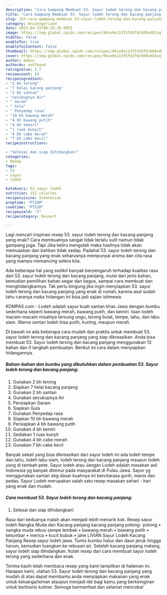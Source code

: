 ```yaml
---
description: "Cara Gampang Membuat 53. Sayur lodeh terong dan kacang panjang yang Enak Banget}"
title: "Cara Gampang Membuat 53. Sayur lodeh terong dan kacang panjang yang Enak Banget}"
slug: 153-cara-gampang-membuat-53-sayur-lodeh-terong-dan-kacang-panjang-yang-enak-banget
category: Uncategorized
date: 2023-04-15T06:35:38.095Z
image: https://img-global.cpcdn.com/recipes/94ce9e113f5fd2f0/680x482cq70/53-sayur-lodeh-terong-dan-kacang-panjang-foto-resep-utama.jpg
hideToc: false
enableToc: true
enableTocContent: false
thumbnail: https://img-global.cpcdn.com/recipes/94ce9e113f5fd2f0/680x482cq70/53-sayur-lodeh-terong-dan-kacang-panjang-foto-resep-utama.jpg
cover: https://img-global.cpcdn.com/recipes/94ce9e113f5fd2f0/680x482cq70/53-sayur-lodeh-terong-dan-kacang-panjang-foto-resep-utama.jpg
author: Admin
authorAv: notfound
ratingvalue: 3.7
reviewcount: 24
recipeingredient:
- "2 bh terong"
- "7 helai kacang panjang"
- "2 bh santan"
- "secukupnya Air"
- " Garam"
- " Gula"
- " Penyedap rasa"
- "10 bh bawang merah"
- "4 bh bawang putih"
- "4 bh kemiri"
- "1 ruas kunyit"
- "4 bh cabe merah"
- "7 bh cabe kecil"
recipeinstructions:

- "Selesai dan siap dihidangkan!"
categories:
- Resep
tags:
- 53
- sayur
- lodeh

katakunci: 53 sayur lodeh 
nutrition: 152 calories
recipecuisine: Indonesian
preptime: "PT26M"
cooktime: "PT52M"
recipeyield: "3"
recipecategory: Dessert

---
```



Lagi mencari inspirasi resep 53. sayur lodeh terong dan kacang panjang yang enak? Cara membuatnya sangat tidak terlalu sulit namun tidak gampang juga. Tapi Jika keliru mengolah maka hasilnya tidak akan memuaskan dan bahkan tidak sedap. Padahal 53. sayur lodeh terong dan kacang panjang yang enak seharusnya mempunyai aroma dan cita rasa yang mampu memancing selera kita.


Ada beberapa hal yang sedikit banyak berpengaruh terhadap kualitas rasa dari 53. sayur lodeh terong dan kacang panjang, mulai dari jenis bahan, kemudian pemilihan bahan segar dan bagus, sampai cara membuat dan menghidangkannya. Tak perlu bingung jika ingin menyiapkan 53. sayur lodeh terong dan kacang panjang yang enak di rumah, karena asal sudah tahu caranya maka hidangan ini bisa jadi sajian istimewa.

KOMPAS.com - Lodeh adalah sayur kuah santan khas Jawa dengan bumbu sederhana seperti bawang merah, bawang putih, dan kemiri. Isian lodeh macam-macam misalnya teroung ungu, terong bulat, tempe, tahu, dan labu siam. Warna santan lodeh bisa putih, kuning, maupun merah.


Di bawah ini ada beberapa cara mudah dan praktis untuk membuat 53. sayur lodeh terong dan kacang panjang yang siap dikreasikan. Anda bisa membuat 53. Sayur lodeh terong dan kacang panjang menggunakan 13 bahan dan 0 langkah pembuatan. Berikut ini cara dalam menyiapkan hidangannya.

<!--inarticleads1-->

##### Bahan-bahan dan bumbu yang dibutuhkan dalam pembuatan 53. Sayur lodeh terong dan kacang panjang:

1. Gunakan 2 bh terong
1. Siapkan 7 helai kacang panjang
1. Gunakan 2 bh santan
1. Gunakan secukupnya Air
1. Persiapkan  Garam
1. Siapkan  Gula
1. Gunakan  Penyedap rasa
1. Siapkan 10 bh bawang merah
1. Persiapkan 4 bh bawang putih
1. Gunakan 4 bh kemiri
1. Sediakan 1 ruas kunyit
1. Gunakan 4 bh cabe merah
1. Gunakan 7 bh cabe kecil


Banyak sekali yang bisa dikreasikan dari sayur lodeh ini ada lodeh tempe dan tahu, lodeh labu siam, lodeh terong dan kacang panjang maupun lodeh yang di tambah pete. Sayur lodeh atau Jangan Lodeh adalah masakan asli Indonesia yg banyak ditemui pada masyarakat di Pulau Jawa. Sayur yg menggunakan santan sbg dasar kuahnya ini bercitarasa gurih, manis dan pedas. Sayur Lodeh merupakan salah satu resep masakan sehari - hari yang enak dan mudah. 

<!--inarticleads2-->

##### Cara membuat 53. Sayur lodeh terong dan kacang panjang:


1. Selesai dan siap dihidangkan!

Rasa dari keduanya malah akan menjadi lebih menarik kok. Resep sayur lodeh Nangka Muda dan Kacang panjang kacang panjang potong- potong • nangka muda rebus sampe lembek • bawang merah • bawang putih • ketumbar • merica • kucit bubuk • jahe LIVIAN Sayur Lodeh Kacang Panjang Resep sayur lodeh jawa. Tumis bumbu halus dan daun jeruk hingga harum, kemudian tuangkan ke rebusan air. Setelah kacang panjang matang, sayur lodeh siap dihidangkan. Itulah resep dan cara membuat sayur lodeh terong yang sederhana dan enak. 

Terima kasih telah membaca resep yang kami tampilkan di halaman ini. Harapan kami, olahan 53. Sayur lodeh terong dan kacang panjang yang mudah di atas dapat membantu anda menyiapkan makanan yang enak untuk keluarga/teman ataupun menjadi ide bagi kamu yang berkeinginan untuk berbisnis kuliner. Semoga bermanfaat dan selamat mencoba!
